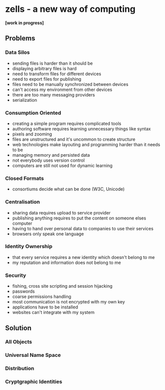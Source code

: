 # zells - a new way of computing

**[work in progress]**

## Problems

### Data Silos

- sending files is harder than it should be
- displaying arbitrary files is hard
- need to transform files for different devices
- need to export files for publishing
- files need to be manually synchronized between devices
- can't access my environment from other devices
- there are too many messaging providers
- serialization

### Consumption Oriented

- creating a simple program requires complicated tools
- authoring software requires learning unnecessary things like syntax
- pixels and zooming
- files are unstructured and it's uncommon to create structure
- web technologies make layouting and programming harder than it needs to be
- managing memory and persisted data
- not everybody uses version control
- computers are still not used for dynamic learning

### Closed Formats

- consortiums decide what can be done (W3C, Unicode)

### Centralisation

- sharing data requires upload to service provider
- publishing anything requires to put the content on someone elses computer
- having to hand over personal data to companies to use their services
- browsers only speak one language

### Identity Ownership

- that every service requires a new identity which doesn't belong to me
- my reputation and information does not belong to me

### Security

- fishing, cross site scripting and session hijacking
- passwords
- coarse permissions handling
- most communication is not encrypted with my own key
- applications have to be installed
- websites can't integrate with my system


## Solution

### All Objects

### Universal Name Space

### Distribution

### Cryptgraphic Identities